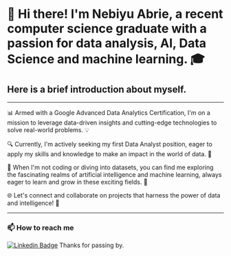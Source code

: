 # 👋 Hi there! I'm Nebiyu Abrie, a recent computer science graduate with a passion for data analysis, AI, Data Science and machine learning. 🎓

## Here is a brief introduction about myself.

---
📊 Armed with a Google Advanced Data Analytics Certification, I'm on a mission to leverage data-driven insights and cutting-edge technologies to solve real-world problems. 💡

🔍 Currently, I'm actively seeking my first Data Analyst position, eager to apply my skills and knowledge to make an impact in the world of data. 💼

🤖 When I'm not coding or diving into datasets, you can find me exploring the fascinating realms of artificial intelligence and machine learning, always eager to learn and grow in these exciting fields. 🌟

🌐 Let's connect and collaborate on projects that harness the power of data and intelligence! 🤝

---
### 📫 How to reach me 
[![Linkedin Badge](https://img.shields.io/badge/-LinkedIn-blue?style=flat-square&logo=Linkedin&logoColor=white)](https://www.linkedin.com/in/nebiyu-abrie-157824143/)
Thanks for passing by.
<!--
**Nebiyu-Abrie/Nebiyu-Abrie** is a ✨ _special_ ✨ repository because its `README.md` (this file) appears on your GitHub profile.

Here are some ideas to get you started:

- 🔭 I’m currently working on ...
- 🌱 I’m currently learning ...
- 👯 I’m looking to collaborate on ...
- 🤔 I’m looking for help with ...
- 💬 Ask me about ...
- 📫 How to reach me: ...
- 😄 Pronouns: ...
- ⚡ Fun fact: ...
-->
